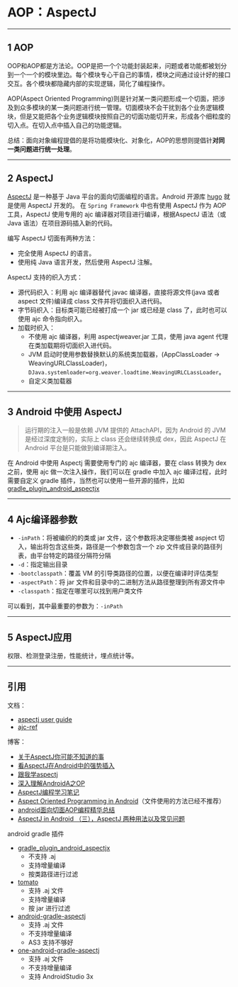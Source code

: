 # AOP：AspectJ

---
## 1 AOP

OOP和AOP都是方法论。OOP是把一个个功能封装起来，问题或者功能都被划分到一个一个的模块里边。每个模块专心干自己的事情，模块之间通过设计好的接口交互。各个模块都隐藏内部的实现逻辑，简化了编程操作。

AOP(Aspect Oriented Programming)则是针对某一类问题形成一个切面，把涉及到众多模块的某一类问题进行统一管理。切面模块不会干扰到各个业务逻辑模块，但是又能把各个业务逻辑模块按照自己的切面功能切开来，形成各个细粒度的切入点。在切入点中插入自己的功能逻辑。

总结：面向对象编程提倡的是将功能模块化、对象化，AOP的思想则提倡针**对同一类问题进行统一处理**。

---
## 2 AspectJ

[AspectJ](https://eclipse.org/aspectj/) 是一种基于 Java 平台的面向切面编程的语言。Android 开源库 [hugo](https://github.com/JakeWharton/hugo) 就是使用 AspectJ 开发的。 在 `Spring Framework` 中也有使用 AspectJ 作为 AOP 工具，AspectJ 使用专用的 ajc 编译器对项目进行编译，根据AspectJ 语法（或 Java 语法）在项目源码插入新的代码。

编写 AspectJ 切面有两种方法：

- 完全使用 AspectJ 的语言。
- 使用纯 Java 语言开发，然后使用 AspectJ 注解。

AspectJ 支持的织入方式：

- 源代码织入：利用 ajc 编译器替代 javac 编译器，直接将源文件(java 或者 aspect 文件)编译成 class 文件并将切面织入进代码。
- 字节码织入：目标类可能已经被打成一个 jar 或已经是 class 了，此时也可以使用 ajc 命令指向织入。
- 加载时织入：
  - 不使用 ajc 编译器，利用 aspectjweaver.jar 工具，使用 java agent 代理在类加载期将切面织入进代码。
  - JVM 启动时使用参数替换默认的系统类加载器，(AppClassLoader -> WeavingURLClassLoader)，`DJava.systemloader=org.weaver.loadtime.WeavingURLCLassLoader`。
  - 自定义类加载器

---
## 3 Android 中使用 AspectJ

>运行期的注入一般是依赖 JVM 提供的 AttachAPI，因为 Android 的 JVM 是经过深度定制的，实际上 class 还会继续转换成 dex，因此 AspectJ 在 Android 平台是只能做到编译期注入。

在 Android 中使用 Aspectj 需要使用专门的 ajc 编译器，要在 class 转换为 dex 之前，使用 ajc 做一次注入操作，我们可以在 gradle 中加入 ajc 编译过程，此时需要自定义 gradle 插件，当然也可以使用一些开源的插件，比如 [gradle_plugin_android_aspectjx](https://github.com/HujiangTechnology/gradle_plugin_android_aspectjx)

---
## 4 Ajc编译器参数

- `-inPath`：将被编织的的类或 jar 文件，这个参数将决定哪些类被 aspject 切入，输出将包含这些类，路径是一个参数包含一个 zip 文件或目录的路径列表，由平台特定的路径分隔符分隔
- `-d`：指定输出目录
- `-bootclasspath`：覆盖 VM 的引导类路径的位置，以便在编译时评估类型
- `-aspectPath`：将 jar 文件和目录中的二进制方法从路径整理到所有源文件中
- `-classpath`：指定在哪里可以找到用户类文件

可以看到，其中最重要的参数为：`-inPath`

---
## 5 AspectJ应用

权限、检测登录注册，性能统计，埋点统计等。

---
## 引用

文档：

- [aspectj user guide](https://www.eclipse.org/aspectj/doc/released/progguide/index.html)
- [ajc-ref](http://www.eclipse.org/aspectj/doc/next/devguide/ajc-ref.html)

博客：

- [关于AspectJ你可能不知道的事](https://juejin.im/entry/5a40abb16fb9a0451e400886)
- [看AspectJ在Android中的强势插入](http://www.jianshu.com/p/5c9f1e8894ec)
- [跟我学aspectj](http://blog.csdn.net/zl3450341/article/category/1169602)
- [深入理解AndroidA之OP](http://blog.csdn.net/innost/article/details/49387395)
- [AspectJ编程学习笔记](https://blog.gmem.cc/aspectj-study-note)
- [Aspect Oriented Programming in Android](https://fernandocejas.com/2014/08/03/aspect-oriented-programming-in-android/)（文件使用的方法已经不推荐）
- [android面向切面AOP编程精华总结](https://blog.csdn.net/qq_25943493/article/details/52524573)
- [AspectJ in Android （三），AspectJ 两种用法以及常见问题](http://johnnyshieh.me/posts/aspectj-in-android-usage/)

android gradle 插件

- [gradle_plugin_android_aspectjx](https://github.com/HujiangTechnology/gradle_plugin_android_aspectjx)
  - 不支持 .aj
  - 支持增量编译
  - 按类路径进行过滤
- [tomato](https://github.com/PachyrhizusRen/tomato)
  - 支持 .aj 文件
  - 支持增量编译
  - 按 jar 进行过滤
- [android-gradle-aspectj](https://github.com/Archinamon/android-gradle-aspectj)
  - 支持 .aj 文件
  - 不支持增量编译
  - AS3 支持不够好
- [one-android-gradle-aspectj](https://github.com/thunderheadone/one-android-gradle-aspectj)
  - 支持 .aj 文件
  - 不支持增量编译
  - 支持 AndroidStudio 3x
